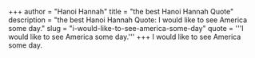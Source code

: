+++
author = "Hanoi Hannah"
title = "the best Hanoi Hannah Quote"
description = "the best Hanoi Hannah Quote: I would like to see America some day."
slug = "i-would-like-to-see-america-some-day"
quote = '''I would like to see America some day.'''
+++
I would like to see America some day.
